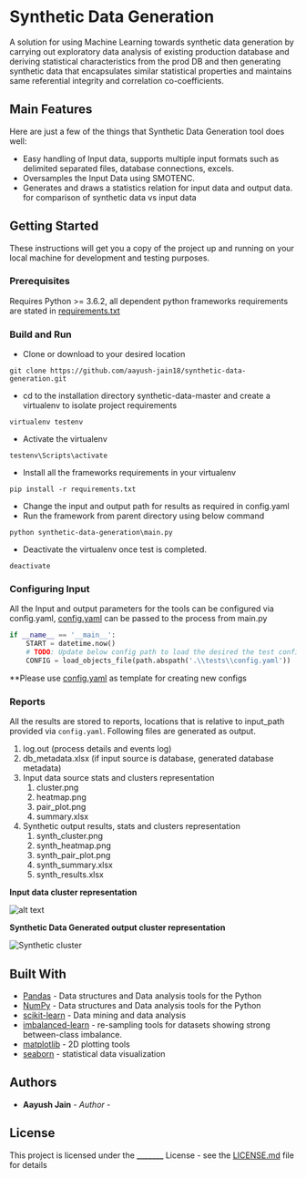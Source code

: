 # Synthetic Data Generation

A solution for using Machine Learning towards synthetic data generation by 
carrying out exploratory data analysis of existing production database and 
deriving statistical characteristics from the prod DB and then generating 
synthetic data that encapsulates similar statistical properties and maintains 
same referential integrity and correlation co-coefficients.

## Main Features
Here are just a few of the things that Synthetic Data Generation tool does well:

  - Easy handling of Input data, supports multiple input formats such as
    delimited separated files, database connections, excels.
  - Oversamples the Input Data using SMOTENC.
  - Generates and draws a statistics relation for input data and output data.
    for comparison of synthetic data vs input data

## Getting Started

These instructions will get you a copy of the project up and running on your 
local machine for development and testing purposes.

### Prerequisites

Requires Python >= 3.6.2, all dependent python frameworks requirements are 
stated in [requirements.txt](requirements.txt)

### Build and Run

  - Clone or download to your desired location
  ```
  git clone https://github.com/aayush-jain18/synthetic-data-generation.git
  ```
  - cd to the installation directory synthetic-data-master and create a 
    virtualenv to isolate project requirements
  ```
  virtualenv testenv
  ```
  - Activate the virtualenv
  ```
  testenv\Scripts\activate
  ``` 
  - Install all the frameworks requirements in your virtualenv
  ```
  pip install -r requirements.txt
  ```
  - Change the input and output path for results as required in config.yaml
  - Run the framework from parent directory using below command
  ```
  python synthetic-data-generation\main.py
  ```
  - Deactivate the virtualenv once test is completed.
  ```
  deactivate
  ```

### Configuring Input

All the Input and output parameters for the tools can be configured via 
config.yaml, [config.yaml](https://github.com/aayush-jain18/synthetic-data-generation.git)
can be passed to the process from main.py

```python
if __name__ == '__main__':
    START = datetime.now()
    # TODO: Update below config path to load the desired the test config
    CONFIG = load_objects_file(path.abspath('.\\tests\\config.yaml'))
```

**Please use [config.yaml](https://github.com/aayush-jain18/synthetic-data-generation.git) 
as template for creating new configs

### Reports 

All the results are stored to reports, locations that is relative to 
input_path provided via ```config.yaml```. Following files are 
generated as output.

1. log.out (process details and events log)
2. db_metadata.xlsx (if input source is database, generated database metadata)
3. Input data source stats and clusters representation
   1. cluster.png
   2. heatmap.png
   3. pair_plot.png
   4. summary.xlsx
4. Synthetic output results, stats and clusters representation
   1. synth_cluster.png
   2. synth_heatmap.png
   3. synth_pair_plot.png
   4. synth_summary.xlsx
   5. synth_results.xlsx

<b>Input data cluster representation</b>

![alt text](https://github.com/aayush-jain18/synthetic-data-generation.git)

<b>Synthetic Data Generated output cluster representation</b>

![Synthetic cluster](https://github.com/aayush-jain18/synthetic-data-generation.git)

## Built With

* [Pandas](https://pandas.pydata.org/) - Data structures and Data analysis tools for the Python
* [NumPy](https://www.numpy.org/) - Data structures and Data analysis tools for the Python
* [scikit-learn](https://scikit-learn.org/stable/) - Data mining and data analysis
* [imbalanced-learn](https://pypi.org/project/imbalanced-learn/) - re-sampling tools for datasets showing strong between-class imbalance.
* [matplotlib](https://matplotlib.org/) - 2D plotting tools
* [seaborn](https://seaborn.pydata.org/) - statistical data visualization

## Authors

* **Aayush Jain** - *Author* - 

## License

This project is licensed under the **_______** License - see the 
[LICENSE.md](LICENSE.md) file for details